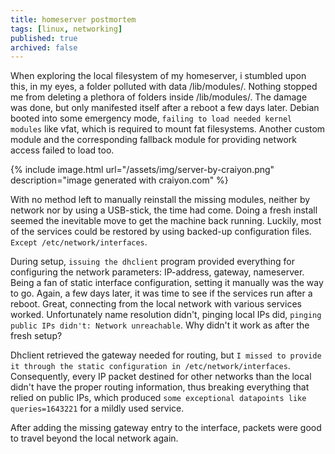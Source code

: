 ```yaml
---
title: homeserver postmortem
tags: [linux, networking]
published: true
archived: false
---
```

When exploring the local filesystem of my homeserver, i stumbled upon this, in my eyes, a folder polluted with data /lib/modules/. Nothing stopped me from deleting a plethora of folders inside /lib/modules/. The damage was done, but only manifested itself after a reboot a few days later. Debian booted into some emergency mode, `failing to load needed kernel modules` like vfat, which is required to mount fat filesystems. Another custom module and the corresponding fallback module for providing network access failed to load too.

{% include image.html url="/assets/img/server-by-craiyon.png" description="image generated with craiyon.com" %}

With no method left to manually reinstall the missing modules, neither by network nor by using a USB-stick, the time had come. Doing a fresh install seemed the inevitable move to get the machine back running. Luckily, most of the services could be restored by using backed-up configuration files. `Except /etc/network/interfaces`.

During setup, `issuing the dhclient` program provided everything for configuring the network parameters: IP-address, gateway, nameserver. Being a fan of static interface configuration, setting it manually was the way to go. Again, a few days later, it was time to see if the services run after a reboot. Great, connecting from the local network with various services worked. Unfortunately name resolution didn't, pinging local IPs did, `pinging public IPs didn't: Network unreachable`. Why didn't it work as after the fresh setup?

Dhclient retrieved the gateway needed for routing, but `I missed to provide it through the static configuration in /etc/network/interfaces`. Consequently, every IP packet destined for other networks than the local didn't have the proper routing information, thus breaking everything that relied on public IPs, which produced `some exceptional datapoints like queries=1643221` for a mildly used service.

After adding the missing gateway entry to the interface, packets were good to travel beyond the local network again.